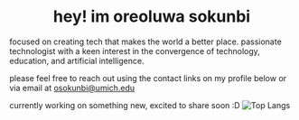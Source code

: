 <h1 align="center">hey! im oreoluwa sokunbi</h1>

focused on creating tech that makes the world a better place.
passionate technologist with a keen interest in the convergence of technology, education, and artificial intelligence.

please feel free to reach out using the contact links on my profile below or via email at [osokunbi@umich.edu](mailto:osokunbi@umich.edu)

currently working on something new, excited to share soon :D
![Top Langs](https://github-readme-stats.vercel.app/api/top-langs/?username=OSokunbi&size_weight=0.5&count_weight=0.5)
